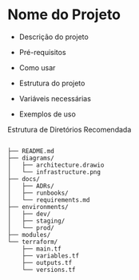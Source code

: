 # Nome do Projeto
- Descrição do projeto

- Pré-requisitos

- Como usar

- Estrutura do projeto

- Variáveis necessárias

- Exemplos de uso


Estrutura de Diretórios Recomendada
```directory

├── README.md
├── diagrams/
│   ├── architecture.drawio
│   └── infrastructure.png
├── docs/
│   ├── ADRs/
│   ├── runbooks/
│   └── requirements.md
├── environments/
│   ├── dev/
│   ├── staging/
│   └── prod/
├── modules/
└── terraform/
    ├── main.tf
    ├── variables.tf
    ├── outputs.tf
    └── versions.tf
```
